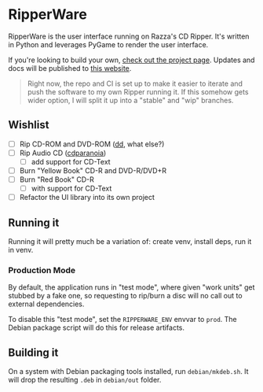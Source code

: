 # RipperWare

RipperWare is the user interface running on Razza's CD Ripper. It's written in Python and leverages PyGame to render the user interface.

If you're looking to build your own, [check out the project page][project-page]. Updates and docs will be published to [this website][project-hub].

> Right now, the repo and CI is set up to make it easier to iterate and push the software to my own Ripper running it. If this somehow gets wider option, I will split it up into a "stable" and "wip" branches.

[project-page]: https://razza.io/projects/ripper.html
[project-hub]: https://ripper.razza.io/

## Wishlist

- [ ] Rip CD-ROM and DVD-ROM ([dd], what else?)
- [ ] Rip Audio CD ([cdparanoia])
    - [ ] add support for CD-Text
- [ ] Burn "Yellow Book" CD-R and DVD-R/DVD+R
- [ ] Burn "Red Book" CD-R
    - [ ] with support for CD-Text
- [ ] Refactor the UI library into its own project

[dd]: https://manpages.debian.org/bookworm/coreutils/dd.1.en.html
[cdparanoia]: https://xiph.org/paranoia/

## Running it

Running it will pretty much be a variation of: create venv, install deps, run it in venv.

### Production Mode

By default, the application runs in "test mode", where given "work units" get stubbed by a fake one, so requesting to rip/burn a disc will no call out to external dependencies.

To disable this "test mode", set the `RIPPERWARE_ENV` envvar to `prod`. The Debian package script will do this for release artifacts.

## Building it

On a system with Debian packaging tools installed, run `debian/mkdeb.sh`. It will drop the resulting `.deb` in `debian/out` folder.
